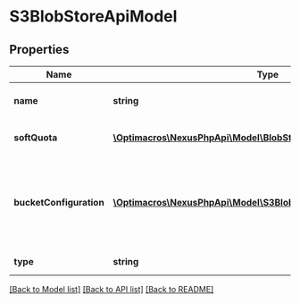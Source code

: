 # S3BlobStoreApiModel

## Properties
Name | Type | Description | Notes
------------ | ------------- | ------------- | -------------
**name** | **string** | The name of the S3 blob store. | 
**softQuota** | [**\Optimacros\NexusPhpApi\Model\BlobStoreApiSoftQuota**](BlobStoreApiSoftQuota.md) | Settings to control the soft quota. | [optional] 
**bucketConfiguration** | [**\Optimacros\NexusPhpApi\Model\S3BlobStoreApiBucketConfiguration**](S3BlobStoreApiBucketConfiguration.md) | The S3 specific configuration details for the S3 object that&#39;ll contain the blob store. | 
**type** | **string** | The blob store type. | [optional] 

[[Back to Model list]](../README.md#documentation-for-models) [[Back to API list]](../README.md#documentation-for-api-endpoints) [[Back to README]](../README.md)


